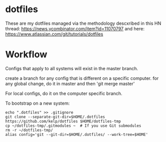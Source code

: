 # dotfiles

These are my dotfiles managed via the methodology descxribed in this HN thread: 
https://news.ycombinator.com/item?id=11070797
and here:
https://www.atlassian.com/git/tutorials/dotfiles

# Workflow

Configs that apply to all systems will exist in the master branch.

create a branch for any config that is different on a specific computer.
for any global change, do it in master and then 'git merge master'

For local configs, do it on the computer specific branch.

To bootstrap on a new system:

    echo ".dotfiles" >> .gitignore
    git clone --separate-git-dir=$HOME/.dotfiles https://github.com/kelp/dotfiles $HOME/dotfiles-tmp
    cp ~/dotfiles-tmp/.gitmodules ~  # If you use Git submodules
    rm -r ~/dotfiles-tmp/
    alias config='git --git-dir=$HOME/.dotfiles/ --work-tree=$HOME'
